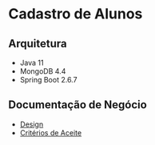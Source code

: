 # Cadastro de Alunos  

## Arquitetura  
* Java 11  
* MongoDB 4.4  
* Spring Boot 2.6.7  

## Documentação de Negócio  
- [Design](/docs/design/cadastrar-aluno.png)  
- [Critérios de Aceite](/docs/criterios/1-criterios-aceite-cadastro-aluno.md)  
